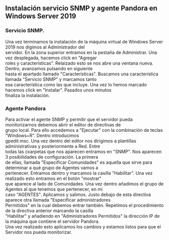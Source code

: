 ## Instalación servicio SNMP y agente Pandora en Windows Server 2019
### Servicio SNMP.  
Una vez terminamos la instalación de la máquina virtual de Windows Server 2019 nos digimos al Administrador del  
servidor. En la zona superior entramos en la pestaña de Administrar. Una vez desplegada, hacemos click en "Agregar  
roles y características". Relaizado esto se nos abre una ventana nueva. Dentro, avanzamos pulsando en siguiente  
hasta el apartado llamado "Características". Buscamos una característica llamada "Servicio SNMP" y marcamos tanto  
esa característica como las que incluye. Una vez lo hemos marcado hacemos click en "Instalar". Pasados unos minutos  
finaliza la instalación.  
### Agente Pandora  
Para activar el agente SNMP y permitir que el servidor pueda monitorizarnos debemos abrir el editor de directivas de  
grupo local. Para ello accedemos a "Ejecutar" con la combinación de teclas "Windows+R". Dentro introducimos  
gpedit.msc. Una vez dentro del editor nos dirigimos a plantillas administrativas y posteriormente a Red. Entre  
todas las cxarpetas que nos aparecen entramos en "SNMP". Nos aparecen 3 posibilidades de configuración. La primera  
de ellas, llamada "Especificar Comunidades" es aquella que sirve para determinar a qué grupo de Agentes vamos a  
pertenecer. Entramos dentro y marcamos la casilla "Habilitar". Una vez realizado esto entramos en el botón "mostrar"  
que aparece al lado de Comunidades. Una vez dentro añadimos el grupo de Agentes al que tenemos que pertenecer, en mi  
caso "AGENTES". Aplicamos y salimos. Justo debajo de esta directiva aparece otra llamada "Especificar administradores  
Permitidos" en la cual debemos entrar también. Repetimos el procedimiento de la directiva anterior marcando la casilla  
"Habilitar" y añadiendo en "Administradores Permitidos" la dirección IP de la máquina que contiene el servidor Pandora.  
Una vez realizado esto aplicamos los cambios y estamos listos para que el Servidor nos pueda monitorizar.